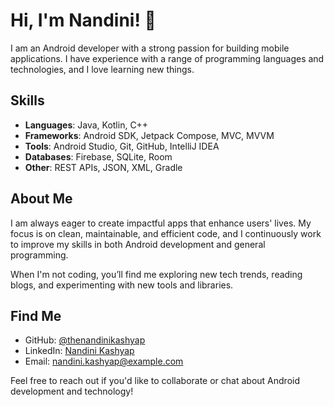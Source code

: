 # Hi, I'm Nandini! 👋

I am an Android developer with a strong passion for building mobile applications. I have experience with a range of programming languages and technologies, and I love learning new things.

## Skills

- **Languages**: Java, Kotlin, C++
- **Frameworks**: Android SDK, Jetpack Compose, MVC, MVVM
- **Tools**: Android Studio, Git, GitHub, IntelliJ IDEA
- **Databases**: Firebase, SQLite, Room
- **Other**: REST APIs, JSON, XML, Gradle

## About Me

I am always eager to create impactful apps that enhance users' lives. My focus is on clean, maintainable, and efficient code, and I continuously work to improve my skills in both Android development and general programming.

When I'm not coding, you’ll find me exploring new tech trends, reading blogs, and experimenting with new tools and libraries.

## Find Me

- GitHub: [@thenandinikashyap](https://github.com/thenandinikashyap)
- LinkedIn: [Nandini Kashyap](https://www.linkedin.com/in/nandini-kashyap-12345)
- Email: [nandini.kashyap@example.com](mailto:nandini.kashyap@example.com)

Feel free to reach out if you'd like to collaborate or chat about Android development and technology!

